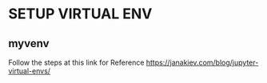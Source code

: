 # SETUP VIRTUAL ENV

## myvenv
Follow the steps at this link for Reference
https://janakiev.com/blog/jupyter-virtual-envs/ 